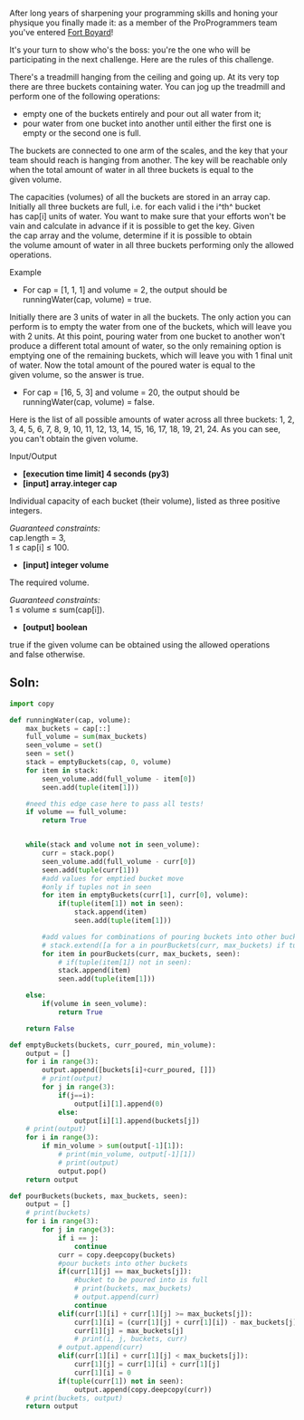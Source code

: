 After long years of sharpening your programming skills and honing your physique you finally made it: as a member of the ProProgrammers team you've entered [Fort Boyard](<https://en.wikipedia.org/wiki/Fort_Boyard_(TV_series)>)!

It's your turn to show who's the boss: you're the one who will be participating in the next challenge. Here are the rules of this challenge.

There's a treadmill hanging from the ceiling and going up. At its very top there are three buckets containing water. You can jog up the treadmill and perform one of the following operations:

- empty one of the buckets entirely and pour out all water from it;
- pour water from one bucket into another until either the first one is empty or the second one is full.

The buckets are connected to one arm of the scales, and the key that your team should reach is hanging from another. The key will be reachable only when the total amount of water in all three buckets is equal to the given volume.

The capacities (volumes) of all the buckets are stored in an array cap. Initially all three buckets are full, i.e. for each valid i the i^th^ bucket has cap[i] units of water. You want to make sure that your efforts won't be vain and calculate in advance if it is possible to get the key. Given the cap array and the volume, determine if it is possible to obtain the volume amount of water in all three buckets performing only the allowed operations.

Example

- For cap = [1, 1, 1] and volume = 2, the output should be\
  runningWater(cap, volume) = true.

Initially there are 3 units of water in all the buckets. The only action you can perform is to empty the water from one of the buckets, which will leave you with 2 units. At this point, pouring water from one bucket to another won't produce a different total amount of water, so the only remaining option is emptying one of the remaining buckets, which will leave you with 1 final unit of water. Now the total amount of the poured water is equal to the given volume, so the answer is true.

- For cap = [16, 5, 3] and volume = 20, the output should be\
  runningWater(cap, volume) = false.

Here is the list of all possible amounts of water across all three buckets: 1, 2, 3, 4, 5, 6, 7, 8, 9, 10, 11, 12, 13, 14, 15, 16, 17, 18, 19, 21, 24. As you can see, you can't obtain the given volume.

Input/Output

- **[execution time limit] 4 seconds (py3)**
- **[input] array.integer cap**

Individual capacity of each bucket (their volume), listed as three positive integers.

_Guaranteed constraints:_\
cap.length = 3,\
1 ≤ cap[i] ≤ 100.

- **[input] integer volume**

The required volume.

_Guaranteed constraints:_\
1 ≤ volume ≤ sum(cap[i]).

- **[output] boolean**

true if the given volume can be obtained using the allowed operations and false otherwise.

## Soln:

```py
import copy

def runningWater(cap, volume):
    max_buckets = cap[::]
    full_volume = sum(max_buckets)
    seen_volume = set()
    seen = set()
    stack = emptyBuckets(cap, 0, volume)
    for item in stack:
        seen_volume.add(full_volume - item[0])
        seen.add(tuple(item[1]))

    #need this edge case here to pass all tests!
    if volume == full_volume:
        return True


    while(stack and volume not in seen_volume):
        curr = stack.pop()
        seen_volume.add(full_volume - curr[0])
        seen.add(tuple(curr[1]))
        #add values for emptied bucket move
        #only if tuples not in seen
        for item in emptyBuckets(curr[1], curr[0], volume):
            if(tuple(item[1]) not in seen):
                stack.append(item)
                seen.add(tuple(item[1]))

        #add values for combinations of pouring buckets into other buckets
        # stack.extend([a for a in pourBuckets(curr, max_buckets) if tuple(a[1]) not in seen])
        for item in pourBuckets(curr, max_buckets, seen):
            # if(tuple(item[1]) not in seen):
            stack.append(item)
            seen.add(tuple(item[1]))

    else:
        if(volume in seen_volume):
            return True

    return False

def emptyBuckets(buckets, curr_poured, min_volume):
    output = []
    for i in range(3):
        output.append([buckets[i]+curr_poured, []])
        # print(output)
        for j in range(3):
            if(j==i):
                output[i][1].append(0)
            else:
                output[i][1].append(buckets[j])
    # print(output)
    for i in range(3):
        if min_volume > sum(output[-1][1]):
            # print(min_volume, output[-1][1])
            # print(output)
            output.pop()
    return output

def pourBuckets(buckets, max_buckets, seen):
    output = []
    # print(buckets)
    for i in range(3):
        for j in range(3):
            if i == j:
                continue
            curr = copy.deepcopy(buckets)
            #pour buckets into other buckets
            if(curr[1][j] == max_buckets[j]):
                #bucket to be poured into is full
                # print(buckets, max_buckets)
                # output.append(curr)
                continue
            elif(curr[1][i] + curr[1][j] >= max_buckets[j]):
                curr[1][i] = (curr[1][j] + curr[1][i]) - max_buckets[j]
                curr[1][j] = max_buckets[j]
                # print(i, j, buckets, curr)
            # output.append(curr)
            elif(curr[1][i] + curr[1][j] < max_buckets[j]):
                curr[1][j] = curr[1][i] + curr[1][j]
                curr[1][i] = 0
            if(tuple(curr[1]) not in seen):
                output.append(copy.deepcopy(curr))
    # print(buckets, output)
    return output
```
